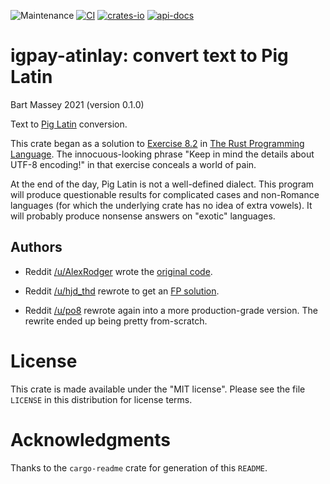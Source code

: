 ![Maintenance](https://img.shields.io/badge/maintenance-actively--developed-brightgreen.svg)
[![CI](https://github.com/BartMassey/igpay-atinlay/actions/workflows/main.yml/badge.svg)](https://github.com/BartMassey/igpay-atinlay/actions)
[![crates-io](https://img.shields.io/crates/v/igpay-atinlay.svg)](https://crates.io/crates/igpay-atinlay)
[![api-docs](https://docs.rs/igpay-atinlay/badge.svg)](https://docs.rs/igpay-atinlay)

# igpay-atinlay: convert text to Pig Latin
Bart Massey 2021 (version 0.1.0)

Text to [Pig Latin](https://en.wikipedia.org/wiki/Pig_Latin) conversion.

This crate began as a solution to [Exercise
8.2](https://doc.rust-lang.org/book/ch08-03-hash-maps.html#summary) in [The Rust Programming
Language](https://doc.rust-lang.org/book/). The innocuous-looking phrase "Keep in mind the
details about UTF-8 encoding!" in that exercise conceals a world of pain.

At the end of the day, Pig Latin is not a well-defined dialect. This program will produce
questionable results for complicated cases and non-Romance languages (for which the
underlying crate has no idea of extra vowels). It will probably produce nonsense answers on
"exotic" languages.

## Authors

* Reddit [/u/AlexRodger](https://reddit.com/u/AlexRodger) wrote the [original
  code](https://www.reddit.com/r/learnrust/comments/mo5lvd/rate_and_critic_my_solution_to_exercise_2_in/).

* Reddit [/u/hjd_thd](https://reddit.com/u/hjd_thd) rewrote to get an [FP
  solution](https://www.reddit.com/r/learnrust/comments/mo5lvd/rate_and_critic_my_solution_to_exercise_2_in/gu1w5s6).

* Reddit [/u/po8](https://reddit.com/u/po8) rewrote again into a more production-grade
  version. The rewrite ended up being pretty from-scratch.

# License

This crate is made available under the "MIT
license". Please see the file `LICENSE` in this distribution
for license terms.

# Acknowledgments

Thanks to the `cargo-readme` crate for generation of this `README`.
